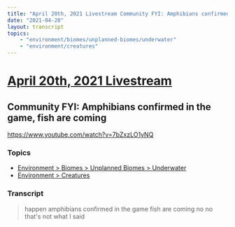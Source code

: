 ```yaml
---
title: "April 20th, 2021 Livestream Community FYI: Amphibians confirmed in the game, fish are coming"
date: "2021-04-20"
layout: transcript
topics:
    - "environment/biomes/unplanned-biomes/underwater"
    - "environment/creatures"
---
```

# [April 20th, 2021 Livestream](../2021-04-20.md)
## Community FYI: Amphibians confirmed in the game, fish are coming
https://www.youtube.com/watch?v=7bZxzLO1yNQ

### Topics
* [Environment > Biomes > Unplanned Biomes > Underwater](../topics/environment/biomes/unplanned-biomes/underwater.md)
* [Environment > Creatures](../topics/environment/creatures.md)

### Transcript

> happen amphibians confirmed in the game fish are coming no no that's not what I said

